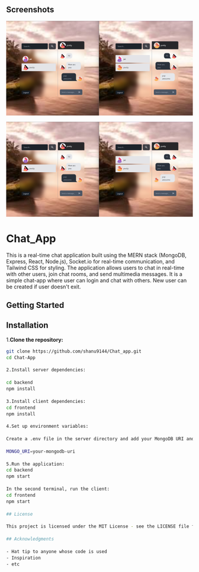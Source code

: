 ## Screenshots

[![Real-time Chatting](https://github.com/shanu9144/Chat_App/blob/master/Demo%20Video/Screenshot%202024-07-18%20191752.png)](https://github.com/shanu9144/Chat_App/blob/master/Demo%20Video/React%20App%20-%20Brave%202024-07-18%2019-14-56.mp4)

![Look](https://github.com/shanu9144/Chat_App/blob/master/Demo%20Video/Screenshot%202024-07-18%20191752.png)
                 
# Chat_App


This is a real-time chat application built using the MERN stack (MongoDB, Express, React, Node.js), Socket.io for real-time communication, and Tailwind CSS for styling. 
The application allows users to chat in real-time with other users, join chat rooms, and send multimedia messages.
It is a simple chat-app where user can login and chat with others.
New user can be created if user doesn't exit.

 
## Getting Started

## Installation

1.**Clone the repository:**

   ```bash
   git clone https://github.com/shanu9144/Chat_app.git
   cd Chat-App

2.Install server dependencies:

cd backend
npm install

3.Install client dependencies:
cd frontend
npm install

4.Set up environment variables:

Create a .env file in the server directory and add your MongoDB URI and other required environment variables.

MONGO_URI=your-mongodb-uri

5.Run the application:
cd backend
npm start

In the second terminal, run the client:
cd frontend
npm start
 
## License

This project is licensed under the MIT License - see the LICENSE file for details.
 
## Acknowledgments

- Hat tip to anyone whose code is used
- Inspiration
- etc



